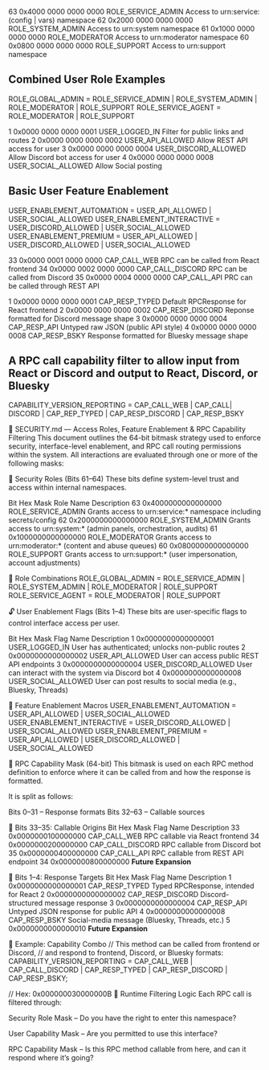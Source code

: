

63 0x4000 0000 0000 0000  ROLE_SERVICE_ADMIN        Access to urn:service:(config | vars) namespace
62 0x2000 0000 0000 0000  ROLE_SYSTEM_ADMIN         Access to urn:system namespace
61 0x1000 0000 0000 0000  ROLE_MODERATOR            Access to urn:moderator namespace
60 0x0800 0000 0000 0000  ROLE_SUPPORT              Access to urn:support namespace

## Combined User Role Examples
ROLE_GLOBAL_ADMIN = ROLE_SERVICE_ADMIN | ROLE_SYSTEM_ADMIN | ROLE_MODERATOR | ROLE_SUPPORT
ROLE_SERVICE_AGENT = ROLE_MODERATOR | ROLE_SUPPORT

 1 0x0000 0000 0000 0001  USER_LOGGED_IN            Filter for public links and routes
 2 0x0000 0000 0000 0002  USER_API_ALLOWED          Allow REST API access for user
 3 0x0000 0000 0000 0004  USER_DISCORD_ALLOWED      Allow Discord bot access for user
 4 0x0000 0000 0000 0008  USER_SOCIAL_ALLOWED       Allow Social posting

## Basic User Feature Enablement
USER_ENABLEMENT_AUTOMATION = USER_API_ALLOWED | USER_SOCIAL_ALLOWED
USER_ENABLEMENT_INTERACTIVE = USER_DISCORD_ALLOWED | USER_SOCIAL_ALLOWED
USER_ENABLEMENT_PREMIUM = USER_API_ALLOWED | USER_DISCORD_ALLOWED | USER_SOCIAL_ALLOWED


33 0x0000 0001 0000 0000  CAP_CALL_WEB              RPC can be called from React frontend
34 0x0000 0002 0000 0000  CAP_CALL_DISCORD          RPC can be called from Discord
35 0x0000 0004 0000 0000  CAP_CALL_API              PRC can be called through REST API

 1 0x0000 0000 0000 0001  CAP_RESP_TYPED            Default RPCResponse for React frontend
 2 0x0000 0000 0000 0002  CAP_RESP_DISCORD          Reponse formatted for Discord message shape
 3 0x0000 0000 0000 0004  CAP_RESP_API              Untyped raw JSON (public API style)
 4 0x0000 0000 0000 0008  CAP_RESP_BSKY             Response formatted for Bluesky message shape

## A RPC call capability filter to allow input from React or Discord and output to React, Discord, or Bluesky
CAPABILITY_VERSION_REPORTING = CAP_CALL_WEB | CAP_CALL| DISCORD | CAP_REP_TYPED | CAP_RESP_DISCORD | CAP_RESP_BSKY













🔐 SECURITY.md — Access Roles, Feature Enablement & RPC Capability Filtering
This document outlines the 64-bit bitmask strategy used to enforce security, interface-level enablement, and RPC call routing permissions within the system. All interactions are evaluated through one or more of the following masks:

🧱 Security Roles (Bits 61–64)
These bits define system-level trust and access within internal namespaces.

Bit	Hex Mask	Role Name	Description
63      0x4000000000000000      ROLE_SERVICE_ADMIN	Grants access to urn:service:* namespace including secrets/config
62      0x2000000000000000      ROLE_SYSTEM_ADMIN	Grants access to urn:system:* (admin panels, orchestration, audits)
61      0x1000000000000000      ROLE_MODERATOR	    Grants access to urn:moderator:* (content and abuse queues)
60      0x0800000000000000      ROLE_SUPPORT	    Grants access to urn:support:* (user impersonation, account adjustments)

👥 Role Combinations
ROLE_GLOBAL_ADMIN   = ROLE_SERVICE_ADMIN | ROLE_SYSTEM_ADMIN | ROLE_MODERATOR | ROLE_SUPPORT
ROLE_SERVICE_AGENT  = ROLE_MODERATOR | ROLE_SUPPORT

🔓 User Enablement Flags (Bits 1–4)
These bits are user-specific flags to control interface access per user.

Bit	Hex Mask	Flag Name	Description
1	0x0000000000000001	USER_LOGGED_IN	    User has authenticated; unlocks non-public routes
2	0x0000000000000002	USER_API_ALLOWED	    User can access public REST API endpoints
3	0x0000000000000004	USER_DISCORD_ALLOWED	User can interact with the system via Discord bot
4	0x0000000000000008	USER_SOCIAL_ALLOWED	    User can post results to social media (e.g., Bluesky, Threads)

🧩 Feature Enablement Macros
USER_ENABLEMENT_AUTOMATION  = USER_API_ALLOWED | USER_SOCIAL_ALLOWED
USER_ENABLEMENT_INTERACTIVE = USER_DISCORD_ALLOWED | USER_SOCIAL_ALLOWED
USER_ENABLEMENT_PREMIUM     = USER_API_ALLOWED | USER_DISCORD_ALLOWED | USER_SOCIAL_ALLOWED

📡 RPC Capability Mask (64-bit)
This bitmask is used on each RPC method definition to enforce where it can be called from and how the response is formatted.

It is split as follows:

Bits 0–31 – Response formats
Bits 32–63 – Callable sources

🔽 Bits 33–35: Callable Origins
Bit	Hex Mask	Flag Name	Description
33	0x0000000100000000	CAP_CALL_WEB	RPC callable via React frontend
34	0x0000000200000000	CAP_CALL_DISCORD	RPC callable from Discord bot
35	0x0000000400000000	CAP_CALL_API	RPC callable from REST API endpoint
34  0x0000000800000000  **Future Expansion**

🔼 Bits 1–4: Response Targets
Bit	Hex Mask	Flag Name	Description
1	0x0000000000000001	CAP_RESP_TYPED	Typed RPCResponse, intended for React
2	0x0000000000000002	CAP_RESP_DISCORD	Discord-structured message response
3	0x0000000000000004	CAP_RESP_API	Untyped JSON response for public API
4	0x0000000000000008	CAP_RESP_BSKY	Social-media message (Bluesky, Threads, etc.)
5   0x0000000000000010  **Future Expansion**

🧪 Example: Capability Combo
// This method can be called from frontend or Discord,
// and respond to frontend, Discord, or Bluesky formats:
CAPABILITY_VERSION_REPORTING =
    CAP_CALL_WEB |
    CAP_CALL_DISCORD |
    CAP_RESP_TYPED |
    CAP_RESP_DISCORD |
    CAP_RESP_BSKY;

// Hex: 0x000000030000000B
🔐 Runtime Filtering Logic
Each RPC call is filtered through:

Security Role Mask – Do you have the right to enter this namespace?

User Capability Mask – Are you permitted to use this interface?

RPC Capability Mask – Is this RPC method callable from here, and can it respond where it’s going?